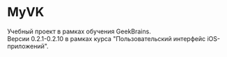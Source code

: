 # MyVK
Учебный проект в рамках обучения GeekBrains.\
Версии 0.2.1-0.2.10 в рамках курса "Пользовательский интерфейс iOS-приложений".
